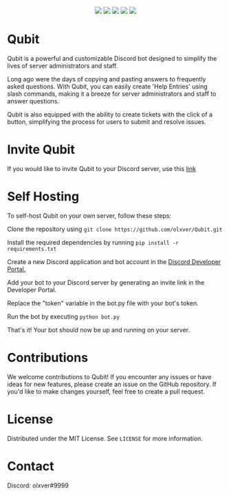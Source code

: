 <div id="top"></div>
<p align="center">
  <img src="https://img.shields.io/github/contributors/olxver/Qubit.svg?style=for-the-badge"/>
  <img src="https://img.shields.io/github/forks/olxver/Qubit.svg?style=for-the-badge"/>
  <img src="https://img.shields.io/github/stars/olxver/Qubit.svg?style=for-the-badge"/>
  <img src="https://img.shields.io/github/issues/olxver/Qubit.svg?style=for-the-badge"/>
  <img src="https://img.shields.io/github/license/olxver/Qubit.svg?style=for-the-badge"/>

</p>



# Qubit
Qubit is a powerful and customizable Discord bot designed to simplify the lives of server administrators and staff.

Long ago were the days of copying and pasting answers to frequently asked questions. 
With Qubit, you can easily create 'Help Entries' using slash commands, making it a breeze for server administrators and staff to answer questions.

Qubit is also equipped with the ability to create tickets with the click of a button, simplifying the process for users to submit and resolve issues.

# Invite Qubit
If you would like to invite Qubit to your Discord server, use this [link](https://discord.com/api/oauth2/authorize?client_id=1096576282394890431&permissions=9331018169424&scope=bot%20applications.commands)

# Self Hosting
To self-host Qubit on your own server, follow these steps:

Clone the repository using `git clone https://github.com/olxver/Qubit.git`

Install the required dependencies by running `pip install -r requirements.txt`

Create a new Discord application and bot account in the [Discord Developer Portal.](https://discord.com/developers/applications)

Add your bot to your Discord server by generating an invite link in the Developer Portal.

Replace the "token" variable in the bot.py file with your bot's token.

Run the bot by executing `python bot.py`

That's it! Your bot should now be up and running on your server.

# Contributions
We welcome contributions to Qubit! If you encounter any issues or have ideas for new features, please create an issue on the GitHub repository. If you'd like to make changes yourself, feel free to create a pull request.

# License 
Distributed under the MIT License. See `LICENSE` for more information.

# Contact
Discord: olxver#9999



